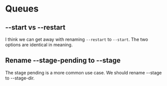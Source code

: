 # Queues

## --start vs --restart

I think we can get away with renaming `--restart` to `--start`. The
two options are identical in meaning.

## Rename --stage-pending to --stage

The stage pending is a more common use case. We should rename --stage
to --stage-dir.
